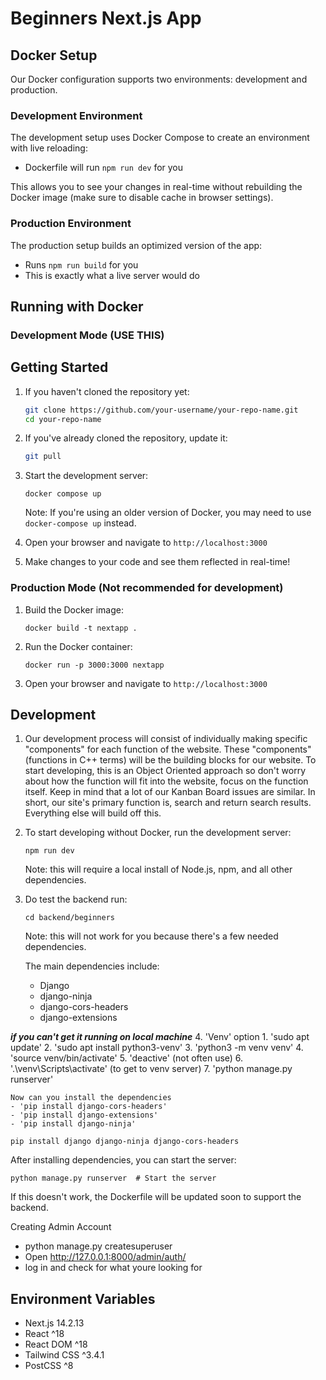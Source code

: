 # Beginners Next.js App

## Docker Setup

Our Docker configuration supports two environments: development and production.

### Development Environment

The development setup uses Docker Compose to create an environment with live reloading:

- Dockerfile will run `npm run dev` for you

This allows you to see your changes in real-time without rebuilding the Docker image (make sure to disable cache in browser settings).

### Production Environment

The production setup builds an optimized version of the app:

- Runs `npm run build` for you
- This is exactly what a live server would do

## Running with Docker

### Development Mode (USE THIS)

## Getting Started

1. If you haven't cloned the repository yet:

   ```bash
   git clone https://github.com/your-username/your-repo-name.git
   cd your-repo-name
   ```

2. If you've already cloned the repository, update it:

   ```bash
   git pull
   ```

3. Start the development server:

   ```shell
   docker compose up
   ```

   Note: If you're using an older version of Docker, you may need to use `docker-compose up` instead.

4. Open your browser and navigate to `http://localhost:3000`

5. Make changes to your code and see them reflected in real-time!

### Production Mode (Not recommended for development)

1. Build the Docker image:

   ```shell
   docker build -t nextapp .
   ```

2. Run the Docker container:

   ```shell
   docker run -p 3000:3000 nextapp
   ```

3. Open your browser and navigate to `http://localhost:3000`

## Development

1. Our development process will consist of individually making specific "components" for each function of the website. These "components" (functions in C++ terms) will be the building blocks for our website. To start developing, this is an Object Oriented approach so don't worry about how the function will fit into the website, focus on the function itself. Keep in mind that a lot of our Kanban Board issues are similar. In short, our site's primary function is, search and return search results. Everything else will build off this.

2. To start developing without Docker, run the development server:

   ```shell
   npm run dev
   ```

   Note: this will require a local install of Node.js, npm, and all other dependencies.

3. Do test the backend run:

   ```shell
   cd backend/beginners
   ```

   Note: this will not work for you because there's a few needed dependencies.

   The main dependencies include:
   - Django
   - django-ninja
   - django-cors-headers
   - django-extensions

***if you can't get it running on local machine***
4. 'Venv' option 
	1. 'sudo apt update'
	2. 'sudo apt install python3-venv'
	3. 'python3 -m venv venv'
	4. 'source venv/bin/activate'
	5. 'deactive' (not often use)
	6. '.\venv\Scripts\activate' (to get to venv server)
	7. 'python manage.py runserver'
	
	Now can you install the dependencies
	- 'pip install django-cors-headers'
	- 'pip install django-extensions'
	- 'pip install django-ninja'

   ```shell
   pip install django django-ninja django-cors-headers
   ```

   After installing dependencies, you can start the server:

   ```shell
   python manage.py runserver  # Start the server
   ```

   If this doesn't work, the Dockerfile will be updated soon to support the backend.

   Creating Admin Account
   - python manage.py createsuperuser
   - Open http://127.0.0.1:8000/admin/auth/
   - log in and check for what youre looking for

## Environment Variables

- Next.js 14.2.13
- React ^18
- React DOM ^18
- Tailwind CSS ^3.4.1
- PostCSS ^8
